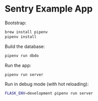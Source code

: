 # Sentry Example App

Bootstrap:
```bash
brew install pipenv
pipenv install
```

Build the database:

```bash
pipenv run dbdo
```

Run the app:

```bash
pipenv run server
```

Run in debug mode (with hot reloading):

```bash
FLASK_ENV=development pipenv run server
```
